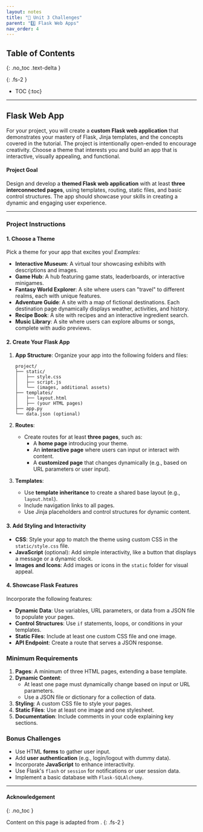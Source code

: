 ```yaml
---
layout: notes
title: "🎯 Unit 3 Challenges" 
parent: "3️⃣ Flask Web Apps"
nav_order: 4
---
```


## Table of Contents
{: .no_toc .text-delta }

{: .fs-2 }
- TOC
{:toc}

---

## Flask Web App

For your project, you will create a **custom Flask web application** that demonstrates your mastery of Flask, Jinja templates, and the concepts covered in the tutorial. The project is intentionally open-ended to encourage creativity. Choose a theme that interests you and build an app that is interactive, visually appealing, and functional.

#### Project Goal
Design and develop a **themed Flask web application** with at least **three interconnected pages**, using templates, routing, static files, and basic control structures. The app should showcase your skills in creating a dynamic and engaging user experience.

---

### Project Instructions

#### 1. Choose a Theme
Pick a theme for your app that excites you! _Examples:_
- **Interactive Museum**: A virtual tour showcasing exhibits with descriptions and images.
- **Game Hub**: A hub featuring game stats, leaderboards, or interactive minigames.
- **Fantasy World Explorer**: A site where users can "travel" to different realms, each with unique features.
- **Adventure Guide**: A site with a map of fictional destinations. Each destination page dynamically displays weather, activities, and history.
- **Recipe Book**: A site with recipes and an interactive ingredient search.
- **Music Library**: A site where users can explore albums or songs, complete with audio previews.

#### 2. Create Your Flask App
1. **App Structure**: Organize your app into the following folders and files:
    ```
    project/
    ├── static/
    │   ├── style.css
    │   ├── script.js
    │   └── (images, additional assets)
    ├── templates/
    │   ├── layout.html
    │   ├── (your HTML pages)
    ├── app.py
    └── data.json (optional)
    ```

2. **Routes**:
   - Create routes for at least **three pages**, such as:
     - A **home page** introducing your theme.
     - An **interactive page** where users can input or interact with content.
     - A **customized page** that changes dynamically (e.g., based on URL parameters or user input).

3. **Templates**:
   - Use **template inheritance** to create a shared base layout (e.g., `layout.html`).
   - Include navigation links to all pages.
   - Use Jinja placeholders and control structures for dynamic content.

#### 3. Add Styling and Interactivity
- **CSS**: Style your app to match the theme using custom CSS in the `static/style.css` file.
- **JavaScript** (optional): Add simple interactivity, like a button that displays a message or a dynamic clock.
- **Images and Icons**: Add images or icons in the `static` folder for visual appeal.

#### 4. Showcase Flask Features
Incorporate the following features:
- **Dynamic Data**: Use variables, URL parameters, or data from a JSON file to populate your pages.
- **Control Structures**: Use `if` statements, loops, or conditions in your templates.
- **Static Files**: Include at least one custom CSS file and one image.
- **API Endpoint**: Create a route that serves a JSON response.

### Minimum Requirements
1. **Pages**: A minimum of three HTML pages, extending a base template.
2. **Dynamic Content**:
   - At least one page must dynamically change based on input or URL parameters.
   - Use a JSON file or dictionary for a collection of data.
3. **Styling**: A custom CSS file to style your pages.
5. **Static Files**: Use at least one image and one stylesheet.
6. **Documentation**: Include comments in your code explaining key sections.

### Bonus Challenges
- Use HTML **forms** to gather user input. 
- Add **user authentication** (e.g., login/logout with dummy data).
- Incorporate **JavaScript** to enhance interactivity.
- Use Flask's `flash` or `session` for notifications or user session data.
- Implement a basic database with `Flask-SQLAlchemy`.

---

#### Acknowledgement
{: .no_toc }

Content on this page is adapted from []().
{: .fs-2 }
